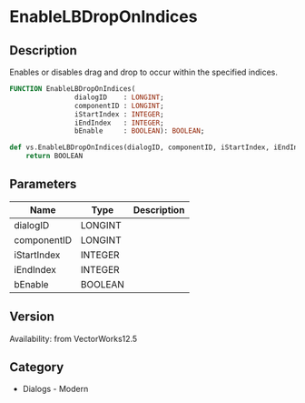 # EnableLBDropOnIndices

## Description
Enables or disables drag and drop to occur within the specified indices.

```pascal
FUNCTION EnableLBDropOnIndices(
				dialogID    : LONGINT;
				componentID : LONGINT;
				iStartIndex : INTEGER;
				iEndIndex   : INTEGER;
				bEnable     : BOOLEAN): BOOLEAN;
```

```python
def vs.EnableLBDropOnIndices(dialogID, componentID, iStartIndex, iEndIndex, bEnable):
    return BOOLEAN
```

## Parameters
|Name|Type|Description|
|---|---|---|
|dialogID|LONGINT|   |
|componentID|LONGINT|   |
|iStartIndex|INTEGER|   |
|iEndIndex|INTEGER|   |
|bEnable|BOOLEAN|   |

## Version
Availability: from VectorWorks12.5

## Category
* Dialogs - Modern

